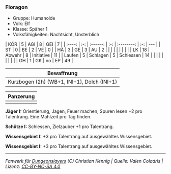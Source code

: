 ### Floragon

- Gruppe: Humanoide
- Volk: Elf
- Klasse: Späher 1
- Volksfähigkeiten: Nachtsicht, Unsterblich

|  KÖR   |  5  |   AGI    |  8  |    GEI     |  7  |
| :----: | :-: | :------: | :-: | :--------: | :-: | --- |
|   ST   |  0  |    BE    |  2  |     VE     |  0  |
|   HÄ   |  3  |    GE    |  3  |     AU     |  2  |
|        |     |          |     |            |     |     |
|   LK   | 18  |  Abwehr  |  8  | Initiative | 11  |
| Laufen |  5  | Schlagen |  5  | Schiessen  | 14  |
|        |     |          |     |            |     |     |
|   GH   |  1  |    GK    | no  |     EP     | 49  |

|                 Bewaffnung                  |
| :-----------------------------------------: |
| Kurzbogen (2h) (WB+1, INI+1), Dolch (INI+1) |

| Panzerung |
| :-------: |
|           |

**Jäger I:** Orientierung, Jagen, Feuer machen, Spuren lesen +2 pro Talentrang. Eine Mahlzeit pro Tag finden.

**Schütze I:** Schiessen, Zielzauber +1 pro Talentrang.

**Wissensgebiet I:** +3 pro Talentrang auf ausgewähltes Wissensgebiet.

**Wissensgebiet I:** +3 pro Talentrang auf ausgewähltes Wissensgebiet.

---

_Fanwerk für [Dungeonslayers](https://www.dungeonslayers.net/) (C) Christian Kennig | Quelle: Valen Coladris | Lizenz: [CC-BY-NC-SA 4.0](https://creativecommons.org/licenses/by-nc-sa/4.0/deed.de)_

